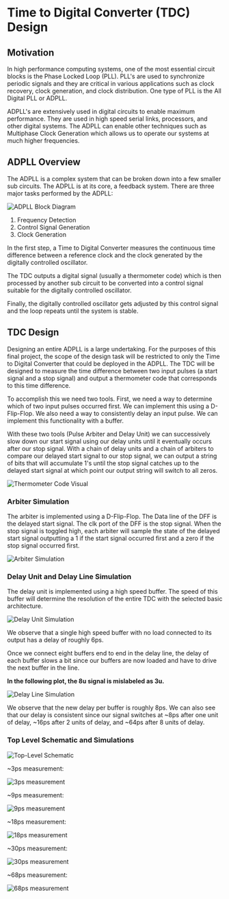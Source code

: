 # Time to Digital Converter (TDC) Design

## Motivation

In high performance computing systems, one of the most essential circuit blocks is the Phase Locked Loop (PLL). PLL's are used to synchronize periodic signals and they are critical in various applications such as clock recovery, clock generation, and clock distribution. One type of PLL is the All Digital PLL or ADPLL.

ADPLL's are extensively used in digital circuits to enable maximum performance. They are used in high speed serial links, processors, and other digital systems. The ADPLL can enable other techniques such as Multiphase Clock Generation which allows us to operate our systems at much higher frequencies. 

## ADPLL Overview

The ADPLL is a complex system that can be broken down into a few smaller sub circuits. The ADPLL is at its core, a feedback system. There are three major tasks performed by the ADPLL:

![ADPLL Block Diagram](./imgs/ADPLL_diagram.png)

1. Frequency Detection
2. Control Signal Generation
3. Clock Generation

In the first step, a Time to Digital Converter measures the continuous time difference between a reference clock and the clock generated by the digitally controlled oscillator.

The TDC outputs a digital signal (usually a thermometer code) which is then processed by another sub circuit to be converted into a control signal suitable for the digitally controlled oscillator.

Finally, the digitally controlled oscillator gets adjusted by this control signal and the loop repeats until the system is stable.


## TDC Design

Designing an entire ADPLL is a large undertaking. For the purposes of this final project, the scope of the design task will be restricted to only the Time to Digital Converter that could be deployed in the ADPLL. The TDC will be designed to measure the time difference between two input pulses (a start signal and a stop signal) and output a thermometer code that corresponds to this time difference.

To accomplish this we need two tools. First, we need a way to determine which of two input pulses occurred first. We can implement this using a D-Flip-Flop. We also need a way to consistently delay an input pulse. We can implement this functionality with a buffer.

With these two tools (Pulse Arbiter and Delay Unit) we can successively slow down our start signal using our delay units until it eventually occurs after our stop signal. With a chain of delay units and a chain of arbiters to compare our delayed start signal to our stop signal, we can output a string of bits that will accumulate 1's until the stop signal catches up to the delayed start signal at which point our output string will switch to all zeros.

![Thermometer Code Visual](./imgs/thermometer_code_visual.png)

### Arbiter Simulation

The arbiter is implemented using a D-Flip-Flop. The Data line of the DFF is the delayed start signal. The clk port of the DFF is the stop signal. When the stop signal is toggled high, each arbiter will sample the state of the delayed start signal outputting a 1 if the start signal occurred first and a zero if the stop signal occurred first.

![Arbiter Simulation](./BASIC_TDC/Arbiter_Simulation.png)

### Delay Unit and Delay Line Simulation

The delay unit is implemented using a high speed buffer. The speed of this buffer will determine the resolution of the entire TDC with the selected basic architecture.

![Delay Unit Simulation](./BASIC_TDC/Single_Buffer_Delay.png)

We observe that a single high speed buffer with no load connected to its output has a delay of roughly 6ps.

Once we connect eight buffers end to end in the delay line, the delay of each buffer slows a bit since our buffers are now loaded and have to drive the next buffer in the line.

**In the following plot, the 8u signal is mislabeled as 3u.**

![Delay Line Simulation](./BASIC_TDC/DelayLine.png)

We observe that the new delay per buffer is roughly 8ps. We can also see that our delay is consistent since our signal switches at ~8ps after one unit of delay, ~16ps after 2 units of delay, and \~64ps after 8 units of delay.

### Top Level Schematic and Simulations

![Top-Level Schematic](./imgs/top_level_schematic.png)

~3ps measurement:

![3ps measurement](./BASIC_TDC/3ps_Corrected.png)

~9ps measurement:

![9ps measurement](./BASIC_TDC/9ps_Corrected.png)

~18ps measurement:

![18ps measurement](./BASIC_TDC/18ps_Corrected.png)

~30ps measurement:

![30ps measurement](./BASIC_TDC/30ps_Corrected.png)

~68ps measurement:

![68ps measurement](./BASIC_TDC/68ps_Corrected.png)




